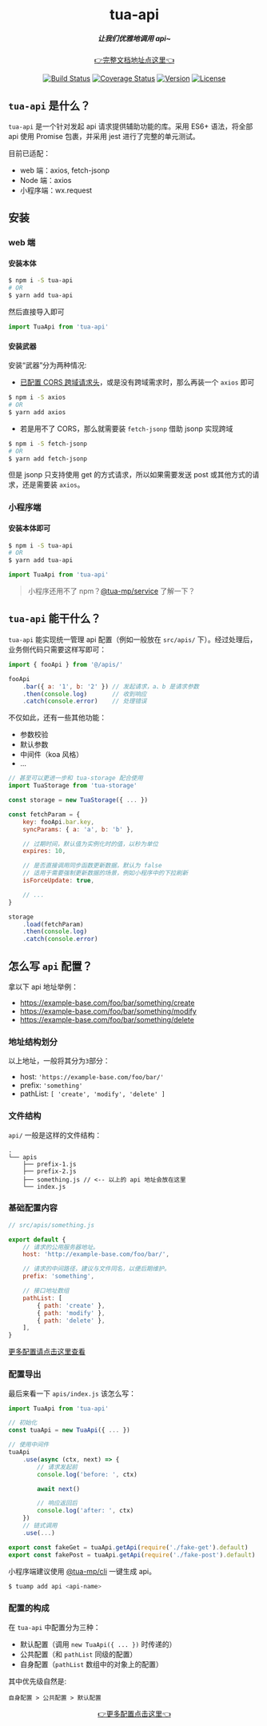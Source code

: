 <h1 align="center">tua-api</h1>

<h5 align="center">
    让我们优雅地调用 api~
</h5>

<p align="center">
    <a href="https://tuateam.github.io/tua-api/">👉完整文档地址点这里👈</a>
</p>

<p align="center">
    <a href="https://circleci.com/gh/tuateam/tua-api/tree/master"><img src="https://img.shields.io/circleci/project/github/tuateam/tua-api/master.svg" alt="Build Status"></a>
    <a href="https://codecov.io/github/tuateam/tua-api?branch=master"><img src="https://img.shields.io/codecov/c/github/tuateam/tua-api/master.svg" alt="Coverage Status"></a>
    <a href="https://www.npmjs.com/package/tua-api"><img src="https://img.shields.io/npm/v/tua-api.svg" alt="Version"></a>
    <a href="https://www.npmjs.com/package/tua-api"><img src="https://img.shields.io/npm/l/tua-api.svg" alt="License"></a>
</p>

## `tua-api` 是什么？
`tua-api` 是一个针对发起 api 请求提供辅助功能的库。采用 ES6+ 语法，将全部 api 使用 Promise 包裹，并采用 jest 进行了完整的单元测试。

目前已适配：

* web 端：axios, fetch-jsonp
* Node 端：axios
* 小程序端：wx.request

## 安装
### web 端
#### 安装本体

```bash
$ npm i -S tua-api
# OR
$ yarn add tua-api
```

然后直接导入即可

```js
import TuaApi from 'tua-api'
```

#### 安装武器
安装“武器”分为两种情况:

* [已配置 CORS 跨域请求头](https://developer.mozilla.org/zh-CN/docs/Web/HTTP/Access_control_CORS)，或是没有跨域需求时，那么再装一个 `axios` 即可

```bash
$ npm i -S axios
# OR
$ yarn add axios
```

* 若是用不了 CORS，那么就需要装 `fetch-jsonp` 借助 jsonp 实现跨域

```bash
$ npm i -S fetch-jsonp
# OR
$ yarn add fetch-jsonp
```

但是 jsonp 只支持使用 get 的方式请求，所以如果需要发送 post 或其他方式的请求，还是需要装 `axios`。

### 小程序端
#### 安装本体即可

```bash
$ npm i -S tua-api
# OR
$ yarn add tua-api
```

```js
import TuaApi from 'tua-api'
```

> 小程序还用不了 npm？[@tua-mp/service](https://tuateam.github.io/tua-mp/tua-mp-service/) 了解一下？

## `tua-api` 能干什么？
`tua-api` 能实现统一管理 api 配置（例如一般放在 `src/apis/` 下）。经过处理后，业务侧代码只需要这样写即可：

```js
import { fooApi } from '@/apis/'

fooApi
    .bar({ a: '1', b: '2' }) // 发起请求，a、b 是请求参数
    .then(console.log)       // 收到响应
    .catch(console.error)    // 处理错误
```

不仅如此，还有一些其他功能：

* 参数校验
* 默认参数
* 中间件（koa 风格）
* ...

```js
// 甚至可以更进一步和 tua-storage 配合使用
import TuaStorage from 'tua-storage'

const storage = new TuaStorage({ ... })

const fetchParam = {
    key: fooApi.bar.key,
    syncParams: { a: 'a', b: 'b' },

    // 过期时间，默认值为实例化时的值，以秒为单位
    expires: 10,

    // 是否直接调用同步函数更新数据，默认为 false
    // 适用于需要强制更新数据的场景，例如小程序中的下拉刷新
    isForceUpdate: true,

    // ...
}

storage
    .load(fetchParam)
    .then(console.log)
    .catch(console.error)
```

## 怎么写 `api` 配置？
拿以下 api 地址举例：

* https://example-base.com/foo/bar/something/create
* https://example-base.com/foo/bar/something/modify
* https://example-base.com/foo/bar/something/delete

### 地址结构划分
以上地址，一般将其分为`3`部分：

* host: `'https://example-base.com/foo/bar/'`
* prefix: `'something'`
* pathList: `[ 'create', 'modify', 'delete' ]`

### 文件结构
`api/` 一般是这样的文件结构：

```
.
└── apis
    ├── prefix-1.js
    ├── prefix-2.js
    ├── something.js // <-- 以上的 api 地址会放在这里
    └── index.js
```

### 基础配置内容
```js
// src/apis/something.js

export default {
    // 请求的公用服务器地址。
    host: 'http://example-base.com/foo/bar/',

    // 请求的中间路径，建议与文件同名，以便后期维护。
    prefix: 'something',

    // 接口地址数组
    pathList: [
        { path: 'create' },
        { path: 'modify' },
        { path: 'delete' },
    ],
}
```

[更多配置请点击这里查看](https://tuateam.github.io/tua-api/config/detail.html)

### 配置导出
最后来看一下 `apis/index.js` 该怎么写：

```js
import TuaApi from 'tua-api'

// 初始化
const tuaApi = new TuaApi({ ... })

// 使用中间件
tuaApi
    .use(async (ctx, next) => {
        // 请求发起前
        console.log('before: ', ctx)

        await next()

        // 响应返回后
        console.log('after: ', ctx)
    })
    // 链式调用
    .use(...)

export const fakeGet = tuaApi.getApi(require('./fake-get').default)
export const fakePost = tuaApi.getApi(require('./fake-post').default)
```

小程序端建议使用 [@tua-mp/cli](https://tuateam.github.io/tua-mp/tua-mp-cli/) 一键生成 api。

```bash
$ tuamp add api <api-name>
```

### 配置的构成
在 `tua-api` 中配置分为三种：

* 默认配置（调用 `new TuaApi({ ... })` 时传递的）
* 公共配置（和 `pathList` 同级的配置）
* 自身配置（`pathList` 数组中的对象上的配置）

其中优先级自然是:

`自身配置 > 公共配置 > 默认配置`

<p align="center">
    <a href="https://tuateam.github.io/tua-api/config/">👉更多配置点击这里👈</a>
</p>
